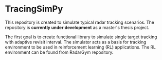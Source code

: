 # TracingSimPy

This repository is created to simulate typical radar tracking scenarios.
The repository is **currently under development** as a master's thesis project. 

The first goal is to create functional library to simulate single target tracking with adaptive revisit interval.
The simulator acts as a basis for tracking environment to be used in reinforcement learning (RL) applications.
The RL environment can be found from RadarGym repository.


